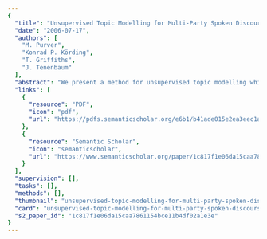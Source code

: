 ```yaml
---
{
  "title": "Unsupervised Topic Modelling for Multi-Party Spoken Discourse",
  "date": "2006-07-17",
  "authors": [
    "M. Purver",
    "Konrad P. Körding",
    "T. Griffiths",
    "J. Tenenbaum"
  ],
  "abstract": "We present a method for unsupervised topic modelling which adapts methods used in document classification (Blei et al., 2003; Griffiths and Steyvers, 2004) to unsegmented multi-party discourse transcripts. We show how Bayesian inference in this generative model can be used to simultaneously address the problems of topic segmentation and topic identification: automatically segmenting multi-party meetings into topically coherent segments with performance which compares well with previous unsupervised segmentation-only methods (Galley et al., 2003) while simultaneously extracting topics which rate highly when assessed for coherence by human judges. We also show that this method appears robust in the face of off-topic dialogue and speech recognition errors.",
  "links": [
    {
      "resource": "PDF",
      "icon": "pdf",
      "url": "https://pdfs.semanticscholar.org/e6b1/b41ade015e2ea3eec1a7d84afdb64af555c5.pdf"
    },
    {
      "resource": "Semantic Scholar",
      "icon": "semanticscholar",
      "url": "https://www.semanticscholar.org/paper/1c817f1e06da15caa7861154bce11b4df02a1e3e"
    }
  ],
  "supervision": [],
  "tasks": [],
  "methods": [],
  "thumbnail": "unsupervised-topic-modelling-for-multi-party-spoken-discourse-thumb.jpg",
  "card": "unsupervised-topic-modelling-for-multi-party-spoken-discourse-card.jpg",
  "s2_paper_id": "1c817f1e06da15caa7861154bce11b4df02a1e3e"
}
---
```


